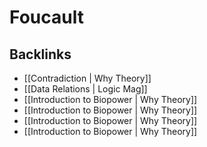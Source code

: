 # Foucault



## Backlinks

-   [[Contradiction | Why Theory]]
-   [[Data Relations | Logic Mag]]
-   [[Introduction to Biopower | Why Theory]]
-   [[Introduction to Biopower | Why Theory]]
-   [[Introduction to Biopower | Why Theory]]
-   [[Introduction to Biopower | Why Theory]]
